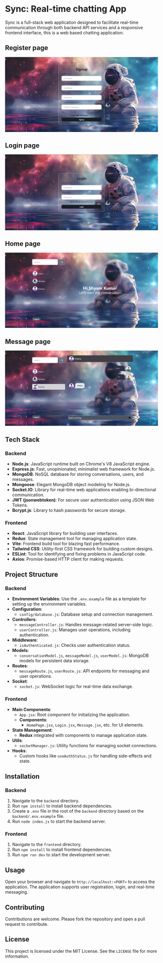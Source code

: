 # Sync: Real-time chatting App

Sync is a full-stack web application designed to facilitate real-time communication through both backend API services and a responsive frontend interface, this is a web based chatting application.

## Register page
![alt text](fontend/public/register.png)

## Login page
![alt text](fontend/public/login.png)

## Home page
![alt text](fontend/public/Home.png)

## Message page
![alt text](fontend/public/convo.png)

## Tech Stack

### Backend
- **Node.js**: JavaScript runtime built on Chrome's V8 JavaScript engine.
- **Express.js**: Fast, unopinionated, minimalist web framework for Node.js.
- **MongoDB**: NoSQL database for storing conversations, users, and messages.
- **Mongoose**: Elegant MongoDB object modeling for Node.js.
- **Socket.IO**: Library for real-time web applications enabling bi-directional communication.
- **JWT (jsonwebtoken)**: For secure user authentication using JSON Web Tokens.
- **Bcrypt.js**: Library to hash passwords for secure storage.

### Frontend
- **React**: JavaScript library for building user interfaces.
- **Redux**: State management tool for managing application state.
- **Vite**: Frontend build tool for blazing fast performance.
- **Tailwind CSS**: Utility-first CSS framework for building custom designs.
- **ESLint**: Tool for identifying and fixing problems in JavaScript code.
- **Axios**: Promise-based HTTP client for making requests.

## Project Structure

### Backend
- **Environment Variables**: Use the `.env.example` file as a template for setting up the environment variables.
- **Configuration**: 
  - `config/database.js`: Database setup and connection management.
- **Controllers**:
  - `messageController.js`: Handles message-related server-side logic.
  - `userController.js`: Manages user operations, including authentication.
- **Middleware**:
  - `isAuthenticated.js`: Checks user authentication status.
- **Models**:
  - `conversationModel.js`, `messageModel.js`, `userModel.js`: MongoDB models for persistent data storage.
- **Routes**:
  - `messageRoute.js`, `userRoute.js`: API endpoints for messaging and user operations.
- **Socket**:
  - `socket.js`: WebSocket logic for real-time data exchange.

### Frontend
- **Main Components**:
  - `App.jsx`: Root component for initializing the application.
  - **Components**: 
    - `HomePage.jsx`, `Login.jsx`, `Message.jsx`, etc. for UI elements.
- **State Management**:
  - **Redux** integrated with components to manage application state.
- **Utils**:
  - `socketManager.js`: Utility functions for managing socket connections.
- **Hooks**:
  - Custom hooks like `useAuthStatus.js` for handling side-effects and state.

## Installation

### Backend
1. Navigate to the `backend` directory.
2. Run `npm install` to install backend dependencies.
3. Create a `.env` file in the root of the `backend` directory based on the `backend/.env.example` file.
4. Run `node index.js` to start the backend server.

### Frontend
1. Navigate to the `frontend` directory.
2. Run `npm install` to install frontend dependencies.
3. Run `npm run dev` to start the development server.

## Usage

Open your browser and navigate to `http://localhost:<PORT>` to access the application. The application supports user registration, login, and real-time messaging.

## Contributing

Contributions are welcome. Please fork the repository and open a pull request to contribute.

## License

This project is licensed under the MIT License. See the `LICENSE` file for more information.